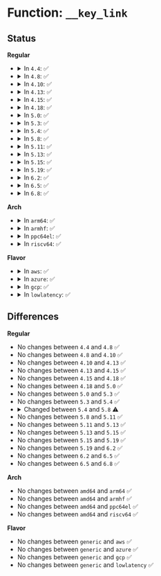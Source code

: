 # Function: <code>__key_link</code>

## Status
<b>Regular</b>
<ul>
<li>
<details>
<summary>In <code>4.4</code>: ✅</summary>

```c
void __key_link(struct key *key, struct assoc_array_edit **_edit);
```

**Collision:** Unique Global

**Inline:** No

**Transformation:** False

**Instances:**

```
In security/keys/keyring.c (ffffffff81331aa0)
Location: security/keys/keyring.c:1159
Inline: False
Direct callers:
  - security/keys/key.c:__key_instantiate_and_link
  - security/keys/key.c:key_reject_and_link
  - security/keys/keyring.c:key_link
  - security/keys/request_key.c:request_key_and_link
  - security/keys/request_key.c:request_key_and_link
```
**Symbols:**

```
ffffffff81331aa0-ffffffff81331ae0: __key_link (STB_GLOBAL)
```
</details>
</li>
<li>
<details>
<summary>In <code>4.8</code>: ✅</summary>

```c
void __key_link(struct key *key, struct assoc_array_edit **_edit);
```

**Collision:** Unique Global

**Inline:** No

**Transformation:** False

**Instances:**

```
In security/keys/keyring.c (ffffffff81366850)
Location: security/keys/keyring.c:1183
Inline: False
Direct callers:
  - security/keys/key.c:key_reject_and_link
  - security/keys/key.c:__key_instantiate_and_link
  - security/keys/keyring.c:key_link
  - security/keys/request_key.c:request_key_and_link
  - security/keys/request_key.c:request_key_and_link
```
**Symbols:**

```
ffffffff81366850-ffffffff81366890: __key_link (STB_GLOBAL)
```
</details>
</li>
<li>
<details>
<summary>In <code>4.10</code>: ✅</summary>

```c
void __key_link(struct key *key, struct assoc_array_edit **_edit);
```

**Collision:** Unique Global

**Inline:** No

**Transformation:** False

**Instances:**

```
In security/keys/keyring.c (ffffffff8137d070)
Location: security/keys/keyring.c:1183
Inline: False
Direct callers:
  - security/keys/key.c:key_reject_and_link
  - security/keys/key.c:__key_instantiate_and_link
  - security/keys/keyring.c:key_link
  - security/keys/request_key.c:request_key_and_link
  - security/keys/request_key.c:request_key_and_link
```
**Symbols:**

```
ffffffff8137d070-ffffffff8137d0b0: __key_link (STB_GLOBAL)
```
</details>
</li>
<li>
<details>
<summary>In <code>4.13</code>: ✅</summary>

```c
void __key_link(struct key *key, struct assoc_array_edit **_edit);
```

**Collision:** Unique Global

**Inline:** No

**Transformation:** False

**Instances:**

```
In security/keys/keyring.c (ffffffff81390dd0)
Location: security/keys/keyring.c:1295
Inline: False
Direct callers:
  - security/keys/key.c:key_reject_and_link
  - security/keys/key.c:__key_instantiate_and_link
  - security/keys/keyring.c:key_link
  - security/keys/request_key.c:request_key_and_link
  - security/keys/request_key.c:request_key_and_link
```
**Symbols:**

```
ffffffff81390dd0-ffffffff81390e0e: __key_link (STB_GLOBAL)
```
</details>
</li>
<li>
<details>
<summary>In <code>4.15</code>: ✅</summary>

```c
void __key_link(struct key *key, struct assoc_array_edit **_edit);
```

**Collision:** Unique Global

**Inline:** No

**Transformation:** False

**Instances:**

```
In security/keys/keyring.c (ffffffff813b63c0)
Location: security/keys/keyring.c:1297
Inline: False
Direct callers:
  - security/keys/key.c:key_reject_and_link
  - security/keys/key.c:__key_instantiate_and_link
  - security/keys/keyring.c:key_link
  - security/keys/request_key.c:request_key_and_link
  - security/keys/request_key.c:request_key_and_link
```
**Symbols:**

```
ffffffff813b63c0-ffffffff813b6404: __key_link (STB_GLOBAL)
```
</details>
</li>
<li>
<details>
<summary>In <code>4.18</code>: ✅</summary>

```c
void __key_link(struct key *key, struct assoc_array_edit **_edit);
```

**Collision:** Unique Global

**Inline:** No

**Transformation:** False

**Instances:**

```
In security/keys/keyring.c (ffffffff813e6bc0)
Location: security/keys/keyring.c:1290
Inline: False
Direct callers:
  - security/keys/key.c:key_reject_and_link
  - security/keys/key.c:__key_instantiate_and_link
  - security/keys/keyring.c:key_link
  - security/keys/request_key.c:request_key_and_link
  - security/keys/request_key.c:request_key_and_link
```
**Symbols:**

```
ffffffff813e6bc0-ffffffff813e6c06: __key_link (STB_GLOBAL)
```
</details>
</li>
<li>
<details>
<summary>In <code>5.0</code>: ✅</summary>

```c
void __key_link(struct key *key, struct assoc_array_edit **_edit);
```

**Collision:** Unique Global

**Inline:** No

**Transformation:** False

**Instances:**

```
In security/keys/keyring.c (ffffffff814013c0)
Location: security/keys/keyring.c:1288
Inline: False
Direct callers:
  - security/keys/key.c:key_reject_and_link
  - security/keys/key.c:__key_instantiate_and_link
  - security/keys/keyring.c:key_link
  - security/keys/request_key.c:request_key_and_link
  - security/keys/request_key.c:request_key_and_link
```
**Symbols:**

```
ffffffff814013c0-ffffffff81401406: __key_link (STB_GLOBAL)
```
</details>
</li>
<li>
<details>
<summary>In <code>5.3</code>: ✅</summary>

```c
void __key_link(struct key *key, struct assoc_array_edit **_edit);
```

**Collision:** Unique Global

**Inline:** No

**Transformation:** False

**Instances:**

```
In security/keys/keyring.c (ffffffff8142dc60)
Location: security/keys/keyring.c:1369
Inline: False
Direct callers:
  - security/keys/key.c:key_reject_and_link
  - security/keys/key.c:__key_instantiate_and_link
  - security/keys/keyring.c:key_move
  - security/keys/keyring.c:key_link
  - security/keys/request_key.c:construct_key_and_link
  - security/keys/request_key.c:construct_key_and_link
```
**Symbols:**

```
ffffffff8142dc60-ffffffff8142dca9: __key_link (STB_GLOBAL)
```
</details>
</li>
<li>
<details>
<summary>In <code>5.4</code>: ✅</summary>

```c
void __key_link(struct key *key, struct assoc_array_edit **_edit);
```

**Collision:** Unique Global

**Inline:** No

**Transformation:** False

**Instances:**

```
In security/keys/keyring.c (ffffffff814479b0)
Location: security/keys/keyring.c:1369
Inline: False
Direct callers:
  - security/keys/key.c:key_reject_and_link
  - security/keys/key.c:__key_instantiate_and_link
  - security/keys/keyring.c:key_move
  - security/keys/keyring.c:key_link
  - security/keys/request_key.c:construct_key_and_link
  - security/keys/request_key.c:construct_key_and_link
```
**Symbols:**

```
ffffffff814479b0-ffffffff814479f9: __key_link (STB_GLOBAL)
```
</details>
</li>
<li>
<details>
<summary>In <code>5.8</code>: ✅</summary>

```c
void __key_link(struct key *keyring, struct key *key, struct assoc_array_edit **_edit);
```

**Collision:** Unique Global

**Inline:** No

**Transformation:** False

**Instances:**

```
In security/keys/keyring.c (ffffffff81499160)
Location: security/keys/keyring.c:1367
Inline: False
Direct callers:
  - security/keys/key.c:key_reject_and_link
  - security/keys/key.c:__key_instantiate_and_link
  - security/keys/keyring.c:key_move
  - security/keys/keyring.c:key_link
  - security/keys/request_key.c:construct_alloc_key
  - security/keys/request_key.c:construct_alloc_key
```
**Symbols:**

```
ffffffff81499160-ffffffff8149926f: __key_link (STB_GLOBAL)
```
</details>
</li>
<li>
<details>
<summary>In <code>5.11</code>: ✅</summary>

```c
void __key_link(struct key *keyring, struct key *key, struct assoc_array_edit **_edit);
```

**Collision:** Unique Global

**Inline:** No

**Transformation:** False

**Instances:**

```
In security/keys/keyring.c (ffffffff814b6be0)
Location: security/keys/keyring.c:1367
Inline: False
Direct callers:
  - security/keys/key.c:key_reject_and_link
  - security/keys/key.c:__key_instantiate_and_link
  - security/keys/keyring.c:key_move
  - security/keys/keyring.c:key_link
  - security/keys/request_key.c:construct_alloc_key
  - security/keys/request_key.c:construct_alloc_key
```
**Symbols:**

```
ffffffff814b6be0-ffffffff814b6cef: __key_link (STB_GLOBAL)
```
</details>
</li>
<li>
<details>
<summary>In <code>5.13</code>: ✅</summary>

```c
void __key_link(struct key *keyring, struct key *key, struct assoc_array_edit **_edit);
```

**Collision:** Unique Global

**Inline:** No

**Transformation:** False

**Instances:**

```
In security/keys/keyring.c (ffffffff814bca20)
Location: security/keys/keyring.c:1367
Inline: False
Direct callers:
  - security/keys/key.c:key_reject_and_link
  - security/keys/key.c:__key_instantiate_and_link
  - security/keys/keyring.c:key_move
  - security/keys/keyring.c:key_link
  - security/keys/request_key.c:construct_alloc_key
  - security/keys/request_key.c:construct_alloc_key
```
**Symbols:**

```
ffffffff814bca20-ffffffff814bcb2b: __key_link (STB_GLOBAL)
```
</details>
</li>
<li>
<details>
<summary>In <code>5.15</code>: ✅</summary>

```c
void __key_link(struct key *keyring, struct key *key, struct assoc_array_edit **_edit);
```

**Collision:** Unique Global

**Inline:** No

**Transformation:** False

**Instances:**

```
In security/keys/keyring.c (ffffffff81515440)
Location: security/keys/keyring.c:1367
Inline: False
Direct callers:
  - security/keys/key.c:key_reject_and_link
  - security/keys/key.c:__key_instantiate_and_link
  - security/keys/keyring.c:key_move
  - security/keys/keyring.c:key_link
  - security/keys/request_key.c:construct_alloc_key
  - security/keys/request_key.c:construct_alloc_key
```
**Symbols:**

```
ffffffff81515440-ffffffff8151554b: __key_link (STB_GLOBAL)
```
</details>
</li>
<li>
<details>
<summary>In <code>5.19</code>: ✅</summary>

```c
void __key_link(struct key *keyring, struct key *key, struct assoc_array_edit **_edit);
```

**Collision:** Unique Global

**Inline:** No

**Transformation:** False

**Instances:**

```
In security/keys/keyring.c (ffffffff815a7c30)
Location: security/keys/keyring.c:1367
Inline: False
Direct callers:
  - security/keys/key.c:key_reject_and_link
  - security/keys/key.c:__key_instantiate_and_link
  - security/keys/keyring.c:key_move
  - security/keys/keyring.c:key_link
  - security/keys/request_key.c:construct_alloc_key
  - security/keys/request_key.c:construct_alloc_key
```
**Symbols:**

```
ffffffff815a7c30-ffffffff815a7d50: __key_link (STB_GLOBAL)
```
</details>
</li>
<li>
<details>
<summary>In <code>6.2</code>: ✅</summary>

```c
void __key_link(struct key *keyring, struct key *key, struct assoc_array_edit **_edit);
```

**Collision:** Unique Global

**Inline:** No

**Transformation:** False

**Instances:**

```
In security/keys/keyring.c (ffffffff81651ce0)
Location: security/keys/keyring.c:1367
Inline: False
Direct callers:
  - security/keys/key.c:key_reject_and_link
  - security/keys/key.c:__key_instantiate_and_link
  - security/keys/keyring.c:key_move
  - security/keys/keyring.c:key_link
  - security/keys/request_key.c:construct_alloc_key
  - security/keys/request_key.c:construct_alloc_key
```
**Symbols:**

```
ffffffff81651ce0-ffffffff81651e00: __key_link (STB_GLOBAL)
```
</details>
</li>
<li>
<details>
<summary>In <code>6.5</code>: ✅</summary>

```c
void __key_link(struct key *keyring, struct key *key, struct assoc_array_edit **_edit);
```

**Collision:** Unique Global

**Inline:** No

**Transformation:** False

**Instances:**

```
In security/keys/keyring.c (ffffffff8168a580)
Location: security/keys/keyring.c:1367
Inline: False
Direct callers:
  - security/keys/key.c:key_reject_and_link
  - security/keys/key.c:__key_instantiate_and_link
  - security/keys/keyring.c:key_move
  - security/keys/keyring.c:key_link
  - security/keys/request_key.c:construct_alloc_key
  - security/keys/request_key.c:construct_alloc_key
```
**Symbols:**

```
ffffffff8168a580-ffffffff8168a6a0: __key_link (STB_GLOBAL)
```
</details>
</li>
<li>
<details>
<summary>In <code>6.8</code>: ✅</summary>

```c
void __key_link(struct key *keyring, struct key *key, struct assoc_array_edit **_edit);
```

**Collision:** Unique Global

**Inline:** No

**Transformation:** False

**Instances:**

```
In security/keys/keyring.c (ffffffff816c6a80)
Location: security/keys/keyring.c:1367
Inline: False
Direct callers:
  - security/keys/key.c:key_reject_and_link
  - security/keys/key.c:__key_instantiate_and_link
  - security/keys/keyring.c:key_move
  - security/keys/keyring.c:key_link
  - security/keys/request_key.c:construct_alloc_key
  - security/keys/request_key.c:construct_alloc_key
```
**Symbols:**

```
ffffffff816c6a80-ffffffff816c6ba0: __key_link (STB_GLOBAL)
```
</details>
</li>
</ul>
<b>Arch</b>
<ul>
<li>
<details>
<summary>In <code>arm64</code>: ✅</summary>

```c
void __key_link(struct key *key, struct assoc_array_edit **_edit);
```

**Collision:** Unique Global

**Inline:** No

**Transformation:** False

**Instances:**

```
In security/keys/keyring.c (ffff8000105312a8)
Location: security/keys/keyring.c:1369
Inline: False
Direct callers:
  - security/keys/key.c:key_reject_and_link
  - security/keys/key.c:__key_instantiate_and_link
  - security/keys/keyring.c:key_move
  - security/keys/keyring.c:key_link
  - security/keys/request_key.c:construct_key_and_link
  - security/keys/request_key.c:construct_key_and_link
```
**Symbols:**

```
ffff8000105312a8-ffff800010531304: __key_link (STB_GLOBAL)
```
</details>
</li>
<li>
<details>
<summary>In <code>armhf</code>: ✅</summary>

```c
void __key_link(struct key *key, struct assoc_array_edit **_edit);
```

**Collision:** Unique Global

**Inline:** No

**Transformation:** False

**Instances:**

```
In security/keys/keyring.c (c06e904c)
Location: security/keys/keyring.c:1369
Inline: False
Direct callers:
  - security/keys/key.c:key_reject_and_link
  - security/keys/key.c:__key_instantiate_and_link
  - security/keys/keyring.c:key_move
  - security/keys/keyring.c:key_link
  - security/keys/request_key.c:construct_key_and_link
  - security/keys/request_key.c:construct_key_and_link
```
**Symbols:**

```
c06e904c-c06e90a0: __key_link (STB_GLOBAL)
```
</details>
</li>
<li>
<details>
<summary>In <code>ppc64el</code>: ✅</summary>

```c
void __key_link(struct key *key, struct assoc_array_edit **_edit);
```

**Collision:** Unique Global

**Inline:** No

**Transformation:** False

**Instances:**

```
In security/keys/keyring.c (c00000000067e8d0)
Location: security/keys/keyring.c:1369
Inline: False
Direct callers:
  - security/keys/key.c:key_reject_and_link
  - security/keys/key.c:__key_instantiate_and_link
  - security/keys/keyring.c:key_move
  - security/keys/keyring.c:key_link
  - security/keys/request_key.c:construct_key_and_link
  - security/keys/request_key.c:construct_key_and_link
```
**Symbols:**

```
c00000000067e8d0-c00000000067e998: __key_link (STB_GLOBAL)
```
</details>
</li>
<li>
<details>
<summary>In <code>riscv64</code>: ✅</summary>

```c
void __key_link(struct key *key, struct assoc_array_edit **_edit);
```

**Collision:** Unique Global

**Inline:** No

**Transformation:** False

**Instances:**

```
In security/keys/keyring.c (ffffffe0003922e4)
Location: security/keys/keyring.c:1369
Inline: False
Direct callers:
  - security/keys/key.c:key_reject_and_link
  - security/keys/key.c:__key_instantiate_and_link
  - security/keys/keyring.c:key_move
  - security/keys/keyring.c:key_link
  - security/keys/request_key.c:construct_key_and_link
  - security/keys/request_key.c:construct_key_and_link
```
**Symbols:**

```
ffffffe0003922e4-ffffffe000392342: __key_link (STB_GLOBAL)
```
</details>
</li>
</ul>
<b>Flavor</b>
<ul>
<li>
<details>
<summary>In <code>aws</code>: ✅</summary>

```c
void __key_link(struct key *key, struct assoc_array_edit **_edit);
```

**Collision:** Unique Global

**Inline:** No

**Transformation:** False

**Instances:**

```
In security/keys/keyring.c (ffffffff8143ff90)
Location: security/keys/keyring.c:1369
Inline: False
Direct callers:
  - security/keys/key.c:key_reject_and_link
  - security/keys/key.c:__key_instantiate_and_link
  - security/keys/keyring.c:key_move
  - security/keys/keyring.c:key_link
  - security/keys/request_key.c:construct_key_and_link
  - security/keys/request_key.c:construct_key_and_link
```
**Symbols:**

```
ffffffff8143ff90-ffffffff8143ffd9: __key_link (STB_GLOBAL)
```
</details>
</li>
<li>
<details>
<summary>In <code>azure</code>: ✅</summary>

```c
void __key_link(struct key *key, struct assoc_array_edit **_edit);
```

**Collision:** Unique Global

**Inline:** No

**Transformation:** False

**Instances:**

```
In security/keys/keyring.c (ffffffff81430a00)
Location: security/keys/keyring.c:1369
Inline: False
Direct callers:
  - security/keys/key.c:key_reject_and_link
  - security/keys/key.c:__key_instantiate_and_link
  - security/keys/keyring.c:key_move
  - security/keys/keyring.c:key_link
  - security/keys/request_key.c:construct_key_and_link
  - security/keys/request_key.c:construct_key_and_link
```
**Symbols:**

```
ffffffff81430a00-ffffffff81430a49: __key_link (STB_GLOBAL)
```
</details>
</li>
<li>
<details>
<summary>In <code>gcp</code>: ✅</summary>

```c
void __key_link(struct key *key, struct assoc_array_edit **_edit);
```

**Collision:** Unique Global

**Inline:** No

**Transformation:** False

**Instances:**

```
In security/keys/keyring.c (ffffffff8143c130)
Location: security/keys/keyring.c:1369
Inline: False
Direct callers:
  - security/keys/key.c:key_reject_and_link
  - security/keys/key.c:__key_instantiate_and_link
  - security/keys/keyring.c:key_move
  - security/keys/keyring.c:key_link
  - security/keys/request_key.c:construct_key_and_link
  - security/keys/request_key.c:construct_key_and_link
```
**Symbols:**

```
ffffffff8143c130-ffffffff8143c179: __key_link (STB_GLOBAL)
```
</details>
</li>
<li>
<details>
<summary>In <code>lowlatency</code>: ✅</summary>

```c
void __key_link(struct key *key, struct assoc_array_edit **_edit);
```

**Collision:** Unique Global

**Inline:** No

**Transformation:** False

**Instances:**

```
In security/keys/keyring.c (ffffffff814532b0)
Location: security/keys/keyring.c:1369
Inline: False
Direct callers:
  - security/keys/key.c:key_reject_and_link
  - security/keys/key.c:__key_instantiate_and_link
  - security/keys/keyring.c:key_move
  - security/keys/keyring.c:key_link
  - security/keys/request_key.c:construct_key_and_link
  - security/keys/request_key.c:construct_key_and_link
```
**Symbols:**

```
ffffffff814532b0-ffffffff814532f9: __key_link (STB_GLOBAL)
```
</details>
</li>
</ul>

## Differences
<b>Regular</b>
<ul>
<li>
No changes between <code>4.4</code> and <code>4.8</code> ✅
</li>
<li>
No changes between <code>4.8</code> and <code>4.10</code> ✅
</li>
<li>
No changes between <code>4.10</code> and <code>4.13</code> ✅
</li>
<li>
No changes between <code>4.13</code> and <code>4.15</code> ✅
</li>
<li>
No changes between <code>4.15</code> and <code>4.18</code> ✅
</li>
<li>
No changes between <code>4.18</code> and <code>5.0</code> ✅
</li>
<li>
No changes between <code>5.0</code> and <code>5.3</code> ✅
</li>
<li>
No changes between <code>5.3</code> and <code>5.4</code> ✅
</li>
<li>
<details>
<summary>Changed between <code>5.4</code> and <code>5.8</code> ⚠️</summary>
<ul>
<li>
<b>Param added. </b>
<code>struct key *keyring</code>
</li>
<li>
<b>Param reordered. </b>
<code>key, _edit</code> ➡️ <code>keyring, key, _edit</code>
</li>
</ul>
</details>
</li>
<li>
No changes between <code>5.8</code> and <code>5.11</code> ✅
</li>
<li>
No changes between <code>5.11</code> and <code>5.13</code> ✅
</li>
<li>
No changes between <code>5.13</code> and <code>5.15</code> ✅
</li>
<li>
No changes between <code>5.15</code> and <code>5.19</code> ✅
</li>
<li>
No changes between <code>5.19</code> and <code>6.2</code> ✅
</li>
<li>
No changes between <code>6.2</code> and <code>6.5</code> ✅
</li>
<li>
No changes between <code>6.5</code> and <code>6.8</code> ✅
</li>
</ul>
<b>Arch</b>
<ul>
<li>
No changes between <code>amd64</code> and <code>arm64</code> ✅
</li>
<li>
No changes between <code>amd64</code> and <code>armhf</code> ✅
</li>
<li>
No changes between <code>amd64</code> and <code>ppc64el</code> ✅
</li>
<li>
No changes between <code>amd64</code> and <code>riscv64</code> ✅
</li>
</ul>
<b>Flavor</b>
<ul>
<li>
No changes between <code>generic</code> and <code>aws</code> ✅
</li>
<li>
No changes between <code>generic</code> and <code>azure</code> ✅
</li>
<li>
No changes between <code>generic</code> and <code>gcp</code> ✅
</li>
<li>
No changes between <code>generic</code> and <code>lowlatency</code> ✅
</li>
</ul>
